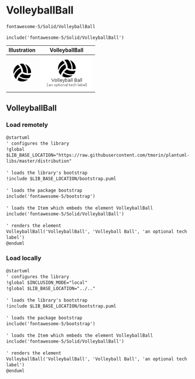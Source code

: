 # VolleyballBall


```text
fontawesome-5/Solid/VolleyballBall
```

```text
include('fontawesome-5/Solid/VolleyballBall')
```



| Illustration | VolleyballBall |
| :---: | :---: |
| ![illustration for Illustration](../../fontawesome-5/Solid/VolleyballBall.png) | ![illustration for VolleyballBall](../../fontawesome-5/Solid/VolleyballBall.Local.png) |




## VolleyballBall

### Load remotely
```plantuml
@startuml
' configures the library
!global $LIB_BASE_LOCATION="https://raw.githubusercontent.com/tmorin/plantuml-libs/master/distribution"

' loads the library's bootstrap
!include $LIB_BASE_LOCATION/bootstrap.puml

' loads the package bootstrap
include('fontawesome-5/bootstrap')

' loads the Item which embeds the element VolleyballBall
include('fontawesome-5/Solid/VolleyballBall')

' renders the element
VolleyballBall('VolleyballBall', 'Volleyball Ball', 'an optional tech label')
@enduml
```

### Load locally
```plantuml
@startuml
' configures the library
!global $INCLUSION_MODE="local"
!global $LIB_BASE_LOCATION="../.."

' loads the library's bootstrap
!include $LIB_BASE_LOCATION/bootstrap.puml

' loads the package bootstrap
include('fontawesome-5/bootstrap')

' loads the Item which embeds the element VolleyballBall
include('fontawesome-5/Solid/VolleyballBall')

' renders the element
VolleyballBall('VolleyballBall', 'Volleyball Ball', 'an optional tech label')
@enduml
```

